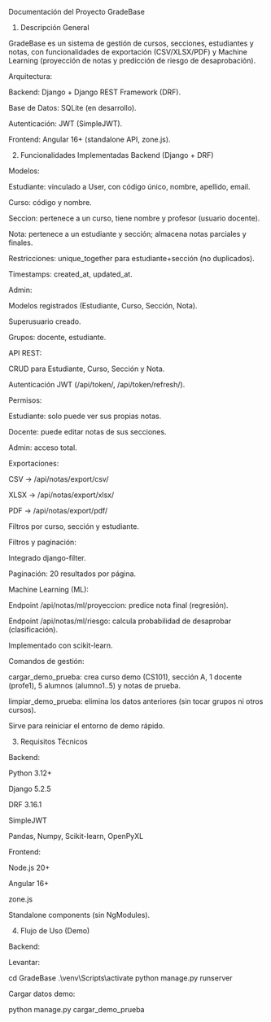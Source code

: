 Documentación del Proyecto GradeBase
1. Descripción General

GradeBase es un sistema de gestión de cursos, secciones, estudiantes y notas, con funcionalidades de exportación (CSV/XLSX/PDF) y Machine Learning (proyección de notas y predicción de riesgo de desaprobación).

Arquitectura:

Backend: Django + Django REST Framework (DRF).

Base de Datos: SQLite (en desarrollo).

Autenticación: JWT (SimpleJWT).

Frontend: Angular 16+ (standalone API, zone.js).

2. Funcionalidades Implementadas
 Backend (Django + DRF)

Modelos:

Estudiante: vinculado a User, con código único, nombre, apellido, email.

Curso: código y nombre.

Seccion: pertenece a un curso, tiene nombre y profesor (usuario docente).

Nota: pertenece a un estudiante y sección; almacena notas parciales y finales.

Restricciones: unique_together para estudiante+sección (no duplicados).

Timestamps: created_at, updated_at.

Admin:

Modelos registrados (Estudiante, Curso, Sección, Nota).

Superusuario creado.

Grupos: docente, estudiante.

API REST:

CRUD para Estudiante, Curso, Sección y Nota.

Autenticación JWT (/api/token/, /api/token/refresh/).

Permisos:

Estudiante: solo puede ver sus propias notas.

Docente: puede editar notas de sus secciones.

Admin: acceso total.

Exportaciones:

CSV → /api/notas/export/csv/

XLSX → /api/notas/export/xlsx/

PDF → /api/notas/export/pdf/

Filtros por curso, sección y estudiante.

Filtros y paginación:

Integrado django-filter.

Paginación: 20 resultados por página.

Machine Learning (ML):

Endpoint /api/notas/ml/proyeccion: predice nota final (regresión).

Endpoint /api/notas/ml/riesgo: calcula probabilidad de desaprobar (clasificación).

Implementado con scikit-learn.

Comandos de gestión:

cargar_demo_prueba: crea curso demo (CS101), sección A, 1 docente (profe1), 5 alumnos (alumno1..5) y notas de prueba.

limpiar_demo_prueba: elimina los datos anteriores (sin tocar grupos ni otros cursos).

 Sirve para reiniciar el entorno de demo rápido.


3. Requisitos Técnicos

Backend:

Python 3.12+

Django 5.2.5

DRF 3.16.1

SimpleJWT

Pandas, Numpy, Scikit-learn, OpenPyXL

Frontend:

Node.js 20+

Angular 16+

zone.js

Standalone components (sin NgModules).

4. Flujo de Uso (Demo)

Backend:

Levantar:

cd GradeBase
.\venv\Scripts\activate
python manage.py runserver


Cargar datos demo:

python manage.py cargar_demo_prueba
